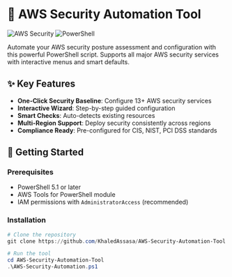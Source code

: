 # 🔐 AWS Security Automation Tool

![AWS Security](https://img.shields.io/badge/AWS-Security-orange) 
![PowerShell](https://img.shields.io/badge/PowerShell-5.1+-blue)

Automate your AWS security posture assessment and configuration with this powerful PowerShell script. Supports all major AWS security services with interactive menus and smart defaults.

## ✨ Key Features
- **One-Click Security Baseline**: Configure 13+ AWS security services
- **Interactive Wizard**: Step-by-step guided configuration
- **Smart Checks**: Auto-detects existing resources
- **Multi-Region Support**: Deploy security consistently across regions
- **Compliance Ready**: Pre-configured for CIS, NIST, PCI DSS standards

## 🚀 Getting Started

### Prerequisites
- PowerShell 5.1 or later
- AWS Tools for PowerShell module
- IAM permissions with `AdministratorAccess` (recommended)

### Installation
```powershell
# Clone the repository
git clone https://github.com/KhaledAssasa/AWS-Security-Automation-Tool

# Run the tool
cd AWS-Security-Automation-Tool
.\AWS-Security-Automation.ps1

